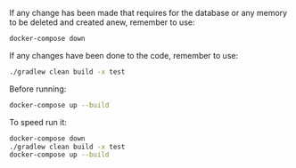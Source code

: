 If any change has been made that requires for the database or any memory to be deleted and created anew, remember to use:
```bash
docker-compose down
```
If any changes have been done to the code, remember to use:
```bash
./gradlew clean build -x test
```
Before running:
```bash
docker-compose up --build
```

To speed run it:
```bash
docker-compose down
./gradlew clean build -x test
docker-compose up --build

```